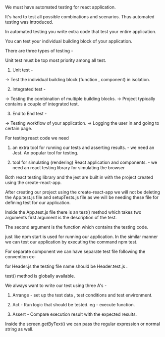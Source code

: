 We must have automated testing for react application.

It's hard to test all possible combinations and scenarios. Thus automated testing was introduced.

In automated testing you write extra code that test your entire application.

You can test your individual building block of your application.

There are three types of testing -

Unit test must be top most priority among all test.

1. Unit test -

-> Test the individual building block (function , component) in isolation.

2. Integrated test -

-> Testing the combination of multiple building blocks.
-> Project typically contains a couple of integrated test.

3. End to End test -

-> Testing workflow of your application.
-> Logging the user in and going to certain page.

For testing react code we need

1. an extra tool for running our tests and asserting results. - we need an Jest. An popular tool for testing.

2. tool for simulating (rendering) React application and components. - we need an react testing library for simulating the browser

Both react testing library and the jest are built in with the project created using the create-react-app.

After creating our project using the create-react-app we will not be deleting the App.test.js file and setupTests.js file as we will be needing these file for defining test for our application.

Inside the App.test.js file there is an test() method which takes two arguments first argument is the description of the test.

The second argument is the function which contains the testing code.

just like npm start is used for running our application. In the similar manner we can test our application by executing the command npm test.

For separate component we can have separate test file following the convention ex-

for Header.js the testing file name should be Header.test.js .

test() method is globally available.

We always want to write our test using three A's -

1. Arrange - set up the test data , test conditions and test environment.

2. Act - Run logic that should be tested. eg - execute function.

3. Assert - Compare execution result with the expected results.

Inside the screen.getByText() we can pass the regular expression or normal string as well.
